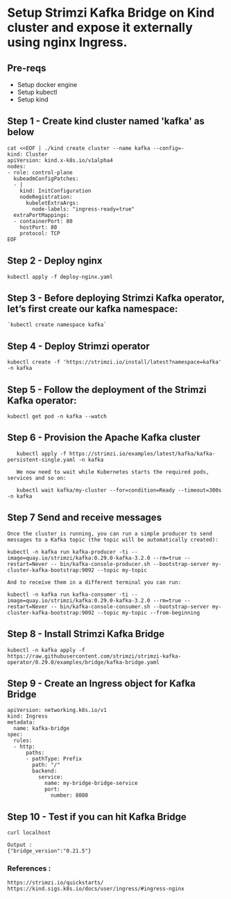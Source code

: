 # Setup  Strimzi Kafka Bridge on Kind cluster and expose it externally using nginx Ingress.

## Pre-reqs
- Setup docker engine
- Setup kubectl
- Setup kind

## Step 1 -  Create kind cluster named 'kafka' as below
```
cat <<EOF | ./kind create cluster --name kafka --config=-
kind: Cluster
apiVersion: kind.x-k8s.io/v1alpha4
nodes:
- role: control-plane
  kubeadmConfigPatches:
  - |
    kind: InitConfiguration
    nodeRegistration:
      kubeletExtraArgs:
        node-labels: "ingress-ready=true"
  extraPortMappings:
  - containerPort: 80
    hostPort: 80
    protocol: TCP
EOF
```

## Step 2 - Deploy nginx 
`kubectl apply -f deploy-nginx.yaml`

## Step 3 - Before deploying Strimzi Kafka operator, let’s first create our kafka namespace:
	`kubectl create namespace kafka`

## Step 4 - Deploy Strimzi operator
`kubectl create -f 'https://strimzi.io/install/latest?namespace=kafka' -n kafka	`

## Step 5 - Follow the deployment of the Strimzi Kafka operator:
`kubectl get pod -n kafka --watch`

## Step 6 - Provision the Apache Kafka cluster
```
   kubectl apply -f https://strimzi.io/examples/latest/kafka/kafka-persistent-single.yaml -n kafka 
   
   We now need to wait while Kubernetes starts the required pods, services and so on:
   
   kubectl wait kafka/my-cluster --for=condition=Ready --timeout=300s -n kafka 
   ```

## Step 7 Send and receive messages
```
Once the cluster is running, you can run a simple producer to send messages to a Kafka topic (the topic will be automatically created):

kubectl -n kafka run kafka-producer -ti --image=quay.io/strimzi/kafka:0.29.0-kafka-3.2.0 --rm=true --restart=Never -- bin/kafka-console-producer.sh --bootstrap-server my-cluster-kafka-bootstrap:9092 --topic my-topic

And to receive them in a different terminal you can run:

kubectl -n kafka run kafka-consumer -ti --image=quay.io/strimzi/kafka:0.29.0-kafka-3.2.0 --rm=true --restart=Never -- bin/kafka-console-consumer.sh --bootstrap-server my-cluster-kafka-bootstrap:9092 --topic my-topic --from-beginning
```
## Step 8 - Install Strimzi Kafka Bridge

` kubectl -n kafka apply -f https://raw.githubusercontent.com/strimzi/strimzi-kafka-operator/0.29.0/examples/bridge/kafka-bridge.yaml `

## Step 9 - Create an Ingress object for Kafka Bridge	
```
apiVersion: networking.k8s.io/v1
kind: Ingress
metadata:
  name: kafka-bridge
spec:
  rules:
  - http:
      paths:
      - pathType: Prefix
        path: "/"
        backend:
          service:
            name: my-bridge-bridge-service
            port:
              number: 8080
```
## Step 10 - Test if you can hit Kafka Bridge

```
curl localhost

Output : 
{"bridge_version":"0.21.5"}
```

### References : 
```
https://strimzi.io/quickstarts/
https://kind.sigs.k8s.io/docs/user/ingress/#ingress-nginx
```

